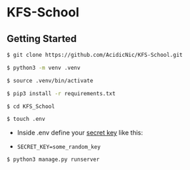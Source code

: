 # KFS-School


## Getting Started

``` bash
$ git clone https://github.com/AcidicNic/KFS-School.git
```

``` bash
$ python3 -m venv .venv
```

``` bash
$ source .venv/bin/activate
```

``` bash
$ pip3 install -r requirements.txt
```

``` bash
$ cd KFS_School
```

``` bash
$ touch .env
```
- Inside .env define your [secret key](https://miniwebtool.com/django-secret-key-generator/) like this:

- ```SECRET_KEY=some_random_key```

``` bash
$ python3 manage.py runserver
```
